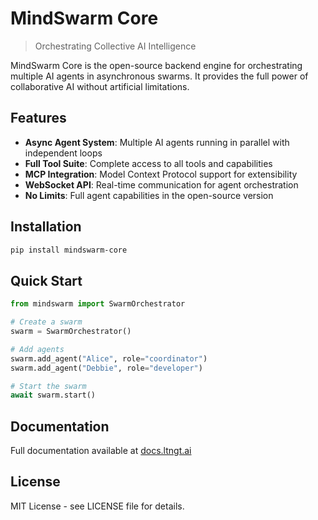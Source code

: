 # MindSwarm Core

> Orchestrating Collective AI Intelligence

MindSwarm Core is the open-source backend engine for orchestrating multiple AI agents in asynchronous swarms. It provides the full power of collaborative AI without artificial limitations.

## Features

- **Async Agent System**: Multiple AI agents running in parallel with independent loops
- **Full Tool Suite**: Complete access to all tools and capabilities
- **MCP Integration**: Model Context Protocol support for extensibility
- **WebSocket API**: Real-time communication for agent orchestration
- **No Limits**: Full agent capabilities in the open-source version

## Installation

```bash
pip install mindswarm-core
```

## Quick Start

```python
from mindswarm import SwarmOrchestrator

# Create a swarm
swarm = SwarmOrchestrator()

# Add agents
swarm.add_agent("Alice", role="coordinator")
swarm.add_agent("Debbie", role="developer")

# Start the swarm
await swarm.start()
```

## Documentation

Full documentation available at [docs.ltngt.ai](https://docs.ltngt.ai)

## License

MIT License - see LICENSE file for details.